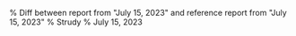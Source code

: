 % Diff between report from "July 15, 2023" and reference report from "July 15, 2023"
% Strudy
% July 15, 2023


